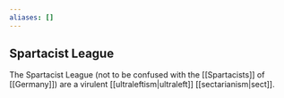 ```yaml
---
aliases: []
---
```

Spartacist League
---
The Spartacist League (not to be confused with the [[Spartacists]] of [[Germany]]) are a virulent [[ultraleftism|ultraleft]] [[sectarianism|sect]]. 